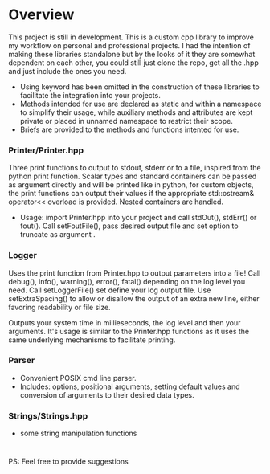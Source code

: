 # Overview

This project is still in development.
This is a custom cpp library to improve my workflow on personal and professional projects.
I had the intention of making these libraries standalone but by the looks of it they are somewhat dependent on each other, you could still just clone the repo, get all the .hpp and just include the ones you need.

- Using keyword has been omitted in the construction of these libraries to facilitate the integration into your projects.
- Methods intended for use are declared as static and within a namespace to simplify their usage, while auxiliary methods and attributes are kept private or placed in unnamed namespace to restrict their scope.
- Briefs are provided to the methods and functions intented for use.

### Printer/Printer.hpp

  Three print functions to output to stdout, stderr or to a file, inspired from the python print function. Scalar types and standard containers can be passed as argument directly and will be printed like in python, for custom objects, the print functions can output their values if the appropriate std::ostream& operator<< overload is provided. Nested containers are handled.

 - Usage: import Printer.hpp into your project and call stdOut(), stdErr() or fout(). Call setFoutFile(), pass desired output file and set option to truncate as argument .

### Logger

Uses the print function from Printer.hpp to output parameters into a file!
Call debug(), info(), warning(), error(), fatal() depending on the log level you need.
Call setLoggerFile() set define your log output file.
Use setExtraSpacing() to allow or disallow the output of an extra new line, either favoring readability or file size.

Outputs your system time in millieseconds, the log level and then your arguments. It's usage is similar to the Printer.hpp functions as it uses the same underlying mechanisms to facilitate printing.

### Parser

- Convenient POSIX cmd line parser.
- Includes: options, positional arguments, setting default values and conversion of arguments to their desired data types.

### Strings/Strings.hpp

- some string manipulation functions
  
#
PS: Feel free to provide suggestions

